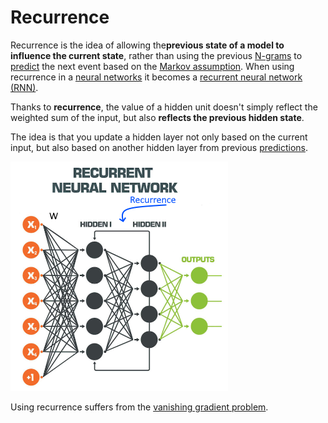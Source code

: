 # Recurrence 

Recurrence is the idea of allowing the**previous state of a model to influence the current state**, rather than using the previous [N-grams](../Languages/N-grams.md) to [predict](../Prediction/Prediction.md) the next event based on the [Markov assumption](Markov%20assumption.md). When using recurrence in a [neural networks](Feed%20forward%20neural%20networks%20(FFNN).md) it becomes a [recurrent neural network (RNN)](../Prediction/Recurrent%20neural%20network%20(RNN).md).

Thanks to **recurrence**, the value of a hidden unit doesn't simply reflect the weighted sum of the input, but also **reflects the previous hidden state**. 

The idea is that you update a hidden layer not only based on the current input, but also based on another hidden layer from previous [predictions](Prediction.md). 

![Recurrence in action](../images/RNN2.png)

Using recurrence suffers from the [vanishing gradient problem](../Vanishing%20gradient%20problem.md).
